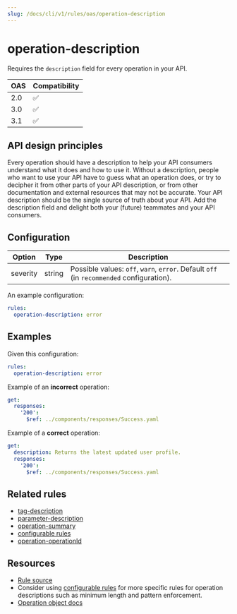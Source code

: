 ```yaml
---
slug: /docs/cli/v1/rules/oas/operation-description
---
```


# operation-description

Requires the `description` field for every operation in your API.

| OAS | Compatibility |
| --- | ------------- |
| 2.0 | ✅            |
| 3.0 | ✅            |
| 3.1 | ✅            |

## API design principles

Every operation should have a description to help your API consumers understand what it does and how to use it.
Without a description, people who want to use your API have to guess what an operation does, or try to decipher it from other parts of your API description, or from other documentation and external resources that may not be accurate. Your API description should be the single source of truth about your API.
Add the description field and delight both your (future) teammates and your API consumers.

## Configuration

| Option   | Type   | Description                                                                              |
| -------- | ------ | ---------------------------------------------------------------------------------------- |
| severity | string | Possible values: `off`, `warn`, `error`. Default `off` (in `recommended` configuration). |

An example configuration:

```yaml
rules:
  operation-description: error
```

## Examples

Given this configuration:

```yaml
rules:
  operation-description: error
```

Example of an **incorrect** operation:

```yaml
get:
  responses:
    '200':
      $ref: ../components/responses/Success.yaml
```

Example of a **correct** operation:

```yaml Example
get:
  description: Returns the latest updated user profile.
  responses:
    '200':
      $ref: ../components/responses/Success.yaml
```

## Related rules

- [tag-description](./tag-description.md)
- [parameter-description](./parameter-description.md)
- [operation-summary](./operation-summary.md)
- [configurable rules](../configurable-rules.md)
- [operation-operationId](./operation-operationId.md)

## Resources

- [Rule source](https://github.com/Redocly/redocly-cli/blob/main/packages/core/src/rules/common/operation-description.ts)
- Consider using [configurable rules](../configurable-rules.md) for more specific rules for operation descriptions such as minimum length and pattern enforcement.
- [Operation object docs](https://redocly.com/docs/openapi-visual-reference/operation/)

